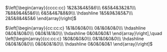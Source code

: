 $\left[\begin{array}{cccc:cc}  
1&2&3&4&5&6\\\  
6&5&4&3&2&1\\\  
7&8&9&4&5&6\\\  
6&5&4&7&8&9\\\  
\hdashline  
1&5&9&3&5&7\\\  
2&5&8&4&5&6  
\end{array}\right]$  
  
 $\left[\begin{array}{cc:cc:c}  
1&1&0&0&0\\\  
0&1&0&0&0\\\  
\hdashline  
0&0&1&0&0\\\  
0&0&1&1&0\\\  
\hdashline  
0&0&0&0&1  
\end{array}\right],\quad  
\left[\begin{array}{cc:cc:c}  
1&0&0&0&0\\\  
0&1&0&0&0\\\  
\hdashline  
0&0&1&0&0\\\  
0&0&0&1&0\\\  
\hdashline  
0&0&0&0&1  
\end{array}\right]$  
